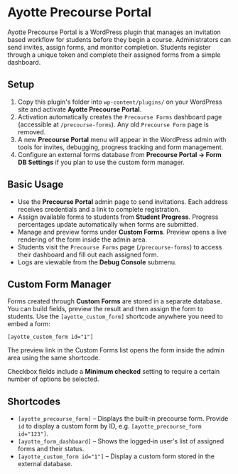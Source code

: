 # Ayotte Precourse Portal

Ayotte Precourse Portal is a WordPress plugin that manages an invitation based workflow for students before they begin a course. Administrators can send invites, assign forms, and monitor completion. Students register through a unique token and complete their assigned forms from a simple dashboard.

## Setup

1. Copy this plugin's folder into `wp-content/plugins/` on your WordPress site and activate **Ayotte Precourse Portal**.
2. Activation automatically creates the `Precourse Forms` dashboard page (accessible at `/precourse-forms`). Any old `Precourse Form` page is removed.
3. A new **Precourse Portal** menu will appear in the WordPress admin with tools for invites, debugging, progress tracking and form management.
4. Configure an external forms database from **Precourse Portal → Form DB Settings** if you plan to use the custom form manager.

## Basic Usage

- Use the **Precourse Portal** admin page to send invitations. Each address receives credentials and a link to complete registration.
- Assign available forms to students from **Student Progress**. Progress percentages update automatically when forms are submitted.
- Manage and preview forms under **Custom Forms**. Preview opens a live rendering of the form inside the admin area.
- Students visit the `Precourse Forms` page (`/precourse-forms`) to access their dashboard and fill out each assigned form.
- Logs are viewable from the **Debug Console** submenu.

## Custom Form Manager

Forms created through **Custom Forms** are stored in a separate database. You can build fields, preview the result and then assign the form to students. Use the `[ayotte_custom_form]` shortcode anywhere you need to embed a form:

```
[ayotte_custom_form id="1"]
```

The preview link in the Custom Forms list opens the form inside the admin area using the same shortcode.

Checkbox fields include a **Minimum checked** setting to require a certain number of options be selected.

## Shortcodes

- ``[ayotte_precourse_form]`` – Displays the built‑in precourse form. Provide `id` to display a custom form by ID, e.g. ``[ayotte_precourse_form id="123"]``.
- ``[ayotte_form_dashboard]`` – Shows the logged‑in user's list of assigned forms and their status.
- ``[ayotte_custom_form id="1"]`` – Display a custom form stored in the external database.

